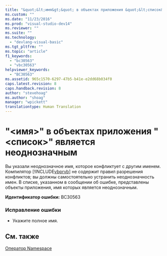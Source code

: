 ```yaml
---
title: "&quot;&lt;имя&gt;&quot; в объектах приложения &quot;&lt;список&gt;&quot; является неоднозначным | Microsoft Docs"
ms.custom: ""
ms.date: "11/23/2016"
ms.prod: "visual-studio-dev14"
ms.reviewer: ""
ms.suite: ""
ms.technology: 
  - "devlang-visual-basic"
ms.tgt_pltfrm: ""
ms.topic: "article"
f1_keywords: 
  - "bc30563"
  - "vbc30563"
helpviewer_keywords: 
  - "BC30563"
ms.assetid: 965c1570-6297-47b5-b41e-e2dd68b034f0
caps.latest.revision: 8
caps.handback.revision: 8
author: "stevehoag"
ms.author: "shoag"
manager: "wpickett"
translationtype: Human Translation
---
```

# &quot;&lt;имя&gt;&quot; в объектах приложения &quot;&lt;список&gt;&quot; является неоднозначным
Вы указали неоднозначное имя, которое конфликтует с другим именем. Компилятор [!INCLUDE[vbprvb](../../csharp/programming-guide/concepts/linq/includes/vbprvb_md.md)] не содержит правил разрешения конфликтов; вы должны самостоятельно устранить неоднозначность имен. В списке, указанном в сообщении об ошибке, представлены объекты приложения, имя которых является неоднозначным.  
  
 **Идентификатор ошибки:** BC30563  
  
### Исправление ошибки  
  
-   Укажите полное имя.  
  
## См. также  
 [Оператор Namespace](../../visual-basic/language-reference/statements/namespace-statement.md)
